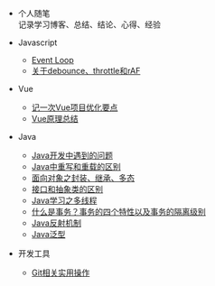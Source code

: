 - 个人随笔    
  记录学习博客、总结、结论、心得、经验


- Javascript
  - [Event Loop](javascript/event-loop)
  - [关于debounce、throttle和rAF](javascript/debounce-throttle-requestAnimationFrame)

- Vue
  - [记一次Vue项目优化要点](vue/project-optimization)
  - [Vue原理总结](Vue/vue-summary)
  
- Java
  - [Java开发中遇到的问题](Java/java-knowledge-point)
  - [Java中重写和重载的区别](Java/override&overloading)
  - [面向对象之封装、继承、多态](Java/object-oriented-features)
  - [接口和抽象类的区别](Java/interface&abstract)
  - [Java学习之多线程](Java/thread)
  - [什么是事务？事务的四个特性以及事务的隔离级别](Java/transaction)
  - [Java反射机制](Java/reflection)
  - [Java泛型](Java/generics)
 
- 开发工具
  - [Git相关实用操作](dev-tools/git)


[^_^]:备注下该文档网站搭建工具[docsify](https://docsify.js.org/#/quickstart)
